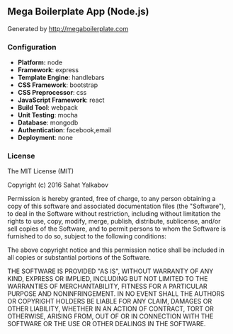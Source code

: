 ## Mega Boilerplate App (Node.js)

Generated by http://megaboilerplate.com

### Configuration
- **Platform:** node
- **Framework**: express
- **Template Engine**: handlebars
- **CSS Framework**: bootstrap
- **CSS Preprocessor**: css
- **JavaScript Framework**: react
- **Build Tool**: webpack
- **Unit Testing**: mocha
- **Database**: mongodb
- **Authentication**: facebook,email
- **Deployment**: none

### License
The MIT License (MIT)

Copyright (c) 2016 Sahat Yalkabov

Permission is hereby granted, free of charge, to any person obtaining a copy of this software and associated documentation files (the "Software"), to deal in the Software without restriction, including without limitation the rights to use, copy, modify, merge, publish, distribute, sublicense, and/or sell copies of the Software, and to permit persons to whom the Software is furnished to do so, subject to the following conditions:

The above copyright notice and this permission notice shall be included in all copies or substantial portions of the Software.

THE SOFTWARE IS PROVIDED "AS IS", WITHOUT WARRANTY OF ANY KIND, EXPRESS OR IMPLIED, INCLUDING BUT NOT LIMITED TO THE WARRANTIES OF MERCHANTABILITY, FITNESS FOR A PARTICULAR PURPOSE AND NONINFRINGEMENT. IN NO EVENT SHALL THE AUTHORS OR COPYRIGHT HOLDERS BE LIABLE FOR ANY CLAIM, DAMAGES OR OTHER LIABILITY, WHETHER IN AN ACTION OF CONTRACT, TORT OR OTHERWISE, ARISING FROM, OUT OF OR IN CONNECTION WITH THE SOFTWARE OR THE USE OR OTHER DEALINGS IN THE SOFTWARE.